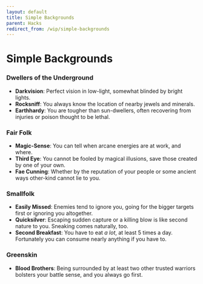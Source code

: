 ```yaml
---
layout: default
title: Simple Backgrounds
parent: Hacks
redirect_from: /wip/simple-backgrounds
---
```


# Simple Backgrounds

### Dwellers of the Underground
- **Darkvision**: Perfect vision in low-light, somewhat blinded by bright lights.
- **Rocksniff**: You always know the location of nearby jewels and minerals.
- **Earthhardy**: You are tougher than sun-dwellers, often recovering from injuries or poison thought to be lethal.

### Fair Folk
- **Magic-Sense**: You can tell when arcane energies are at work, and where.
- **Third Eye**: You cannot be fooled by magical illusions, save those created by one of your own.
- **Fae Cunning**: Whether by the reputation of your people or some ancient ways other-kind cannot lie to you.

### Smallfolk
- **Easily Missed**: Enemies tend to ignore you, going for the bigger targets first or ignoring you altogether.
- **Quicksilver**: Escaping sudden capture or a killing blow is like second nature to you. Sneaking comes naturally, too.
- **Second Breakfast**: You have to eat _a lot_, at least 5 times a day. Fortunately you can consume nearly anything if you have to.

### Greenskin
- **Blood Brothers**: Being surrounded by at least two other trusted warriors bolsters your battle sense, and you always go first.  
